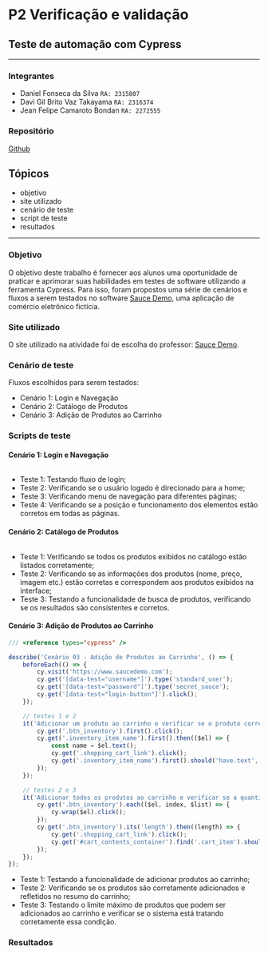 # P2 Verificação e validação

## Teste de automação com Cypress

---

### Integrantes

- Daniel Fonseca da Silva `RA: 2315807`
- Davi Gil Brito Vaz Takayama `RA: 2316374`
- Jean Felipe Camaroto Bondan `RA: 2272555`

### Repositório

[Github](https://github.com/gittyjeans49/VV-P2)

## Tópicos

- objetivo
- site utilizado
- cenário de teste
- script de teste
- resultados

---

### Objetivo

O objetivo deste trabalho é fornecer aos alunos uma oportunidade de praticar e aprimorar suas
habilidades em testes de software utilizando a ferramenta Cypress. Para isso, foram propostos uma série de cenários e fluxos a serem testados no software [Sauce Demo](https://www.saucedemo.com), uma aplicação de comércio eletrônico fictícia.

### Site utilizado

O site utilizado na atividade foi de escolha do professor: [Sauce Demo](https://www.saucedemo.com).

### Cenário de teste

Fluxos escolhidos para serem testados:

- Cenário 1: Login e Navegação
- Cenário 2: Catálogo de Produtos
- Cenário 3: Adição de Produtos ao Carrinho

### Scripts de teste

#### Cenário 1: Login e Navegação

```js
```

- Teste 1: Testando fluxo de login;
- Teste 2: Verificando se o usuário logado é direcionado para a home;
- Teste 3: Verificando menu de navegação para diferentes páginas;
- Teste 4: Verificando se a posição e funcionamento dos elementos estão corretos em todas as páginas.

#### Cenário 2: Catálogo de Produtos

```js
```

- Teste 1: Verificando se todos os produtos exibidos no catálogo estão listados corretamente;
- Teste 2: Verificando se as informações dos produtos (nome, preço, imagem etc.) estão corretas e correspondem aos produtos exibidos na interface;
- Teste 3: Testando a funcionalidade de busca de produtos, verificando se os resultados são consistentes e corretos.

#### Cenário 3: Adição de Produtos ao Carrinho

```js
/// <reference types="cypress" />

describe('Cenário 03 - Adição de Produtos ao Carrinho', () => {
    beforeEach(() => {
        cy.visit('https://www.saucedemo.com');
        cy.get('[data-test="username"]').type('standard_user');
        cy.get('[data-test="password"]').type('secret_sauce');
        cy.get('[data-test="login-button"]').click();
    });

    // testes 1 e 2
    it('Adicionar um produto ao carrinho e verificar se o produto correto foi adicionado', () => {
        cy.get('.btn_inventory').first().click();
        cy.get('.inventory_item_name').first().then(($el) => {
            const name = $el.text();
            cy.get('.shopping_cart_link').click();
            cy.get('.inventory_item_name').first().should('have.text', name);
        });
    });

    // testes 2 e 3
    it('Adicionar todos os produtos ao carrinho e verificar se a quantidade correta foi adicionada', () => {
        cy.get('.btn_inventory').each(($el, index, $list) => {
            cy.wrap($el).click();
        });
        cy.get('.btn_inventory').its('length').then((length) => {
            cy.get('.shopping_cart_link').click();
            cy.get('#cart_contents_container').find('.cart_item').should('have.length', length);
        });
    });
});
```

- Teste 1: Testando a funcionalidade de adicionar produtos ao carrinho;
- Teste 2: Verificando se os produtos são corretamente adicionados e refletidos no resumo do carrinho;
- Teste 3: Testando o limite máximo de produtos que podem ser adicionados ao carrinho e verificar se o sistema está tratando corretamente essa condição.

### Resultados
